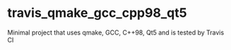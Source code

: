 # travis_qmake_gcc_cpp98_qt5
Minimal project that uses qmake, GCC, C++98, Qt5 and is tested by Travis CI

